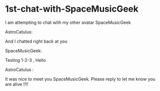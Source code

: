 # 1st-chat-with-SpaceMusicGeek
I am attempting to chat with my other avatar SpaceMusicGeek

AstroCatulus:

And I chatted right back at you

SpaceMusicGeek:

Testing 1-2-3 , Hello

AstroCatulus :

It was nice to meet you SpaceMusicGeek. Please reply to let me know you are alive !!!!
